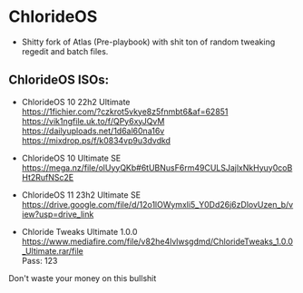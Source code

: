 # ChlorideOS

- Shitty fork of Atlas (Pre-playbook) with shit ton of random tweaking regedit and batch files. <br>

## ChlorideOS ISOs:

- ChlorideOS  10 22h2 Ultimate <br>
https://1fichier.com/?czkrot5vkye8z5fnmbt6&af=62851 <br> 
https://vik1ngfile.uk.to/f/QPy6xyJQvM <br>
https://dailyuploads.net/1d6al60na16v <br>
https://mixdrop.ps/f/k0834vp9u3dvdkd <br>

- ChlorideOS 10 Ultimate SE <br>
https://mega.nz/file/olUyyQKb#6tUBNusF6rm49CULSJajlxNkHyuy0coBHt2RufNSc2E <br>

- ChlorideOS  11 23h2 Ultimate SE <br>
https://drive.google.com/file/d/12o1lOWymxli5_Y0Dd26j6zDlovUzen_b/view?usp=drive_link <br>

- Chloride Tweaks Ultimate 1.0.0 <br>
https://www.mediafire.com/file/v82he4lvlwsgdmd/ChlorideTweaks_1.0.0_Ultimate.rar/file <br>
Pass: 123 <br>

Don't waste your money on this bullshit
